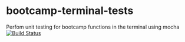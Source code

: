# bootcamp-terminal-tests
Perfom unit testing for bootcamp functions in the terminal using mocha
[![Build Status](https://travis-ci.com/MafoloEmmanuel/bootcamp-terminal-tests.svg?branch=master)](https://travis-ci.com/MafoloEmmanuel/bootcamp-terminal-tests)